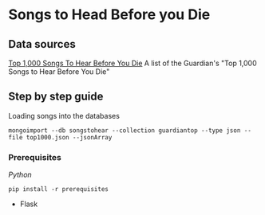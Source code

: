 # Songs to Head Before you Die



## Data sources

[Top 1,000 Songs To Hear Before You Die](https://opendata.socrata.com/Fun/Top-1-000-Songs-To-Hear-Before-You-Die/ed74-c6ni)
A list of the Guardian's "Top 1,000 Songs to Hear Before You Die"


## Step by step guide

Loading songs into the databases

	mongoimport --db songstohear --collection guardiantop --type json --file top1000.json --jsonArray

### Prerequisites

*Python*

	pip install -r prerequisites

- Flask
